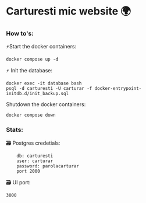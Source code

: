 # Carturesti mic website 🌍

### How to's:

⚡Start the docker containers:

```
docker compose up -d
```

⚡ Init the database:

```
docker exec -it database bash
psql -d carturesti -U carturar -f docker-entrypoint-initdb.d/init_backup.sql
```

Shutdown the docker containers:

```
docker compose down
```

### Stats:

🗃️ Postgres credetials:

```
    db: carturesti
    user: carturar
    password: parolacarturar
    port 2000
```

🗃️ UI port:

```
3000
```
